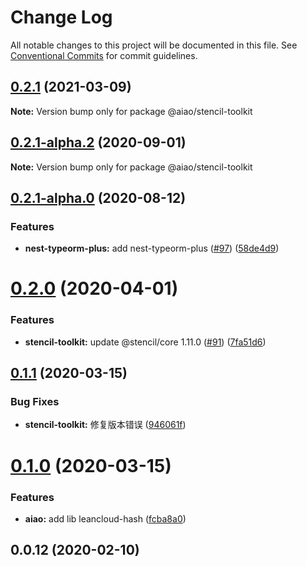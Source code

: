 # Change Log

All notable changes to this project will be documented in this file.
See [Conventional Commits](https://conventionalcommits.org) for commit guidelines.

## [0.2.1](https://github.com/aiao-io/aiao/compare/@aiao/stencil-toolkit@0.2.1-alpha.2...@aiao/stencil-toolkit@0.2.1) (2021-03-09)

**Note:** Version bump only for package @aiao/stencil-toolkit





## [0.2.1-alpha.2](https://github.com/aiao-io/aiao/compare/@aiao/stencil-toolkit@0.2.1-alpha.0...@aiao/stencil-toolkit@0.2.1-alpha.2) (2020-09-01)

**Note:** Version bump only for package @aiao/stencil-toolkit

## [0.2.1-alpha.0](https://github.com/aiao-io/aiao/compare/@aiao/stencil-toolkit@0.2.0...@aiao/stencil-toolkit@0.2.1-alpha.0) (2020-08-12)

### Features

- **nest-typeorm-plus:** add nest-typeorm-plus ([#97](https://github.com/aiao-io/aiao/issues/97)) ([58de4d9](https://github.com/aiao-io/aiao/commit/58de4d9f6595824d86f59d4018ea4065c84f58fa))

# [0.2.0](https://github.com/aiao-io/aiao/compare/@aiao/stencil-toolkit@0.1.1...@aiao/stencil-toolkit@0.2.0) (2020-04-01)

### Features

- **stencil-toolkit:** update @stencil/core 1.11.0 ([#91](https://github.com/aiao-io/aiao/issues/91)) ([7fa51d6](https://github.com/aiao-io/aiao/commit/7fa51d63a6dd441afbb44aaf180c4c33ae44e72b))

## [0.1.1](https://github.com/aiao-io/aiao/compare/@aiao/stencil-toolkit@0.1.0...@aiao/stencil-toolkit@0.1.1) (2020-03-15)

### Bug Fixes

- **stencil-toolkit:** 修复版本错误 ([946061f](https://github.com/aiao-io/aiao/commit/946061f3ae0fd1e4bc65997a7a156594604830ea))

# [0.1.0](https://github.com/aiao-io/aiao/compare/@aiao/stencil-toolkit@0.0.12...@aiao/stencil-toolkit@0.1.0) (2020-03-15)

### Features

- **aiao:** add lib leancloud-hash ([fcba8a0](https://github.com/aiao-io/aiao/commit/fcba8a08ada67b9054f7adc6369a4bcc8a4c06a0))

## 0.0.12 (2020-02-10)
